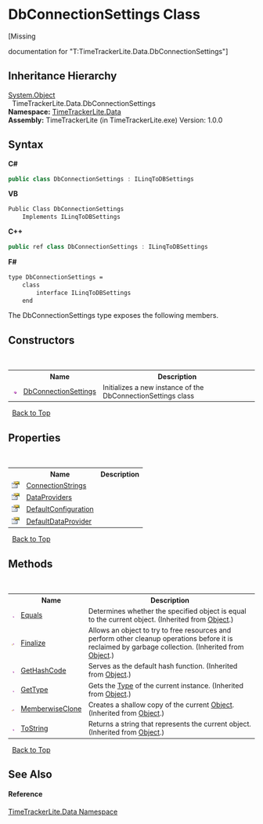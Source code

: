 # DbConnectionSettings Class
 

\[Missing <summary> documentation for "T:TimeTrackerLite.Data.DbConnectionSettings"\]


## Inheritance Hierarchy
<a href="http://msdn2.microsoft.com/en-us/library/e5kfa45b" target="_blank">System.Object</a><br />&nbsp;&nbsp;TimeTrackerLite.Data.DbConnectionSettings<br />
**Namespace:**&nbsp;<a href="ab3f657c-6df0-d665-b9bf-c166a389ec06">TimeTrackerLite.Data</a><br />**Assembly:**&nbsp;TimeTrackerLite (in TimeTrackerLite.exe) Version: 1.0.0

## Syntax

**C#**<br />
``` C#
public class DbConnectionSettings : ILinqToDBSettings
```

**VB**<br />
``` VB
Public Class DbConnectionSettings
	Implements ILinqToDBSettings
```

**C++**<br />
``` C++
public ref class DbConnectionSettings : ILinqToDBSettings
```

**F#**<br />
``` F#
type DbConnectionSettings =  
    class
        interface ILinqToDBSettings
    end
```

The DbConnectionSettings type exposes the following members.


## Constructors
&nbsp;<table><tr><th></th><th>Name</th><th>Description</th></tr><tr><td>![Public method](media/pubmethod.gif "Public method")</td><td><a href="008acf86-42af-6beb-5e83-b4ce988ef89d">DbConnectionSettings</a></td><td>
Initializes a new instance of the DbConnectionSettings class</td></tr></table>&nbsp;
<a href="#dbconnectionsettings-class">Back to Top</a>

## Properties
&nbsp;<table><tr><th></th><th>Name</th><th>Description</th></tr><tr><td>![Public property](media/pubproperty.gif "Public property")</td><td><a href="385b0123-190e-d365-e3ed-73739c407476">ConnectionStrings</a></td><td /></tr><tr><td>![Public property](media/pubproperty.gif "Public property")</td><td><a href="6b2de54a-2314-2b21-8b31-6f0b2879590a">DataProviders</a></td><td /></tr><tr><td>![Public property](media/pubproperty.gif "Public property")</td><td><a href="eed0a554-8508-1bd1-7193-9e59f470c26d">DefaultConfiguration</a></td><td /></tr><tr><td>![Public property](media/pubproperty.gif "Public property")</td><td><a href="7087819f-d664-6c9e-8748-d5c15ac555b1">DefaultDataProvider</a></td><td /></tr></table>&nbsp;
<a href="#dbconnectionsettings-class">Back to Top</a>

## Methods
&nbsp;<table><tr><th></th><th>Name</th><th>Description</th></tr><tr><td>![Public method](media/pubmethod.gif "Public method")</td><td><a href="http://msdn2.microsoft.com/en-us/library/bsc2ak47" target="_blank">Equals</a></td><td>
Determines whether the specified object is equal to the current object.
 (Inherited from <a href="http://msdn2.microsoft.com/en-us/library/e5kfa45b" target="_blank">Object</a>.)</td></tr><tr><td>![Protected method](media/protmethod.gif "Protected method")</td><td><a href="http://msdn2.microsoft.com/en-us/library/4k87zsw7" target="_blank">Finalize</a></td><td>
Allows an object to try to free resources and perform other cleanup operations before it is reclaimed by garbage collection.
 (Inherited from <a href="http://msdn2.microsoft.com/en-us/library/e5kfa45b" target="_blank">Object</a>.)</td></tr><tr><td>![Public method](media/pubmethod.gif "Public method")</td><td><a href="http://msdn2.microsoft.com/en-us/library/zdee4b3y" target="_blank">GetHashCode</a></td><td>
Serves as the default hash function.
 (Inherited from <a href="http://msdn2.microsoft.com/en-us/library/e5kfa45b" target="_blank">Object</a>.)</td></tr><tr><td>![Public method](media/pubmethod.gif "Public method")</td><td><a href="http://msdn2.microsoft.com/en-us/library/dfwy45w9" target="_blank">GetType</a></td><td>
Gets the <a href="http://msdn2.microsoft.com/en-us/library/42892f65" target="_blank">Type</a> of the current instance.
 (Inherited from <a href="http://msdn2.microsoft.com/en-us/library/e5kfa45b" target="_blank">Object</a>.)</td></tr><tr><td>![Protected method](media/protmethod.gif "Protected method")</td><td><a href="http://msdn2.microsoft.com/en-us/library/57ctke0a" target="_blank">MemberwiseClone</a></td><td>
Creates a shallow copy of the current <a href="http://msdn2.microsoft.com/en-us/library/e5kfa45b" target="_blank">Object</a>.
 (Inherited from <a href="http://msdn2.microsoft.com/en-us/library/e5kfa45b" target="_blank">Object</a>.)</td></tr><tr><td>![Public method](media/pubmethod.gif "Public method")</td><td><a href="http://msdn2.microsoft.com/en-us/library/7bxwbwt2" target="_blank">ToString</a></td><td>
Returns a string that represents the current object.
 (Inherited from <a href="http://msdn2.microsoft.com/en-us/library/e5kfa45b" target="_blank">Object</a>.)</td></tr></table>&nbsp;
<a href="#dbconnectionsettings-class">Back to Top</a>

## See Also


#### Reference
<a href="ab3f657c-6df0-d665-b9bf-c166a389ec06">TimeTrackerLite.Data Namespace</a><br />